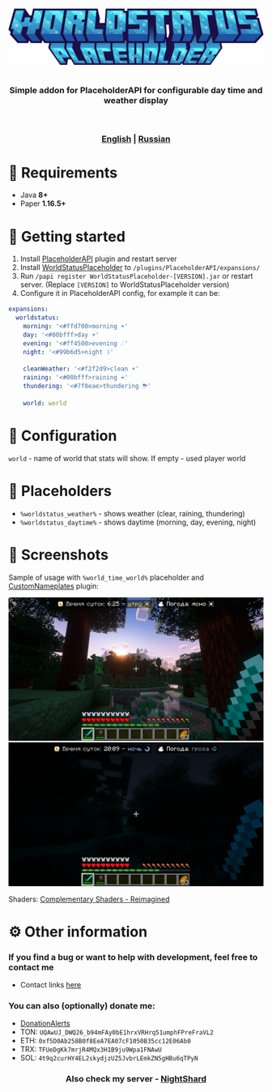 <h3 align="center">
  <img src="docs/WorldStatusPlaceholder.png" alt="WorldStatusPlaceholder">
  <br>
  <br>
  <p>Simple addon for PlaceholderAPI for configurable day time and weather display</p>
  <br>
  <br>
  <u>English</u> | <b><a href="README_RU.md">Russian</a></b>
</h3>

# 💾 Requirements

- Java **8+**
- Paper **1.16.5+**

# 🚀 Getting started

1. Install [PlaceholderAPI](https://spigotmc.org/resources/6245) plugin and restart server
2. Install [WorldStatusPlaceholder](https://github.com/MrDrag0nXYT/WorldStatusPlaceholder) to
   `/plugins/PlaceholderAPI/expansions/`
3. Run `/papi register WorldStatusPlaceholder-[VERSION].jar` or restart server.
   (Replace `[VERSION]` to WorldStatusPlaceholder version)
4. Configure it in PlaceholderAPI config, for example it can be:

```yaml
expansions:
  worldstatus:
    morning: '<#ffd700>morning ☀'
    day: '<#00bfff>day ☀'
    evening: '<#ff4500>evening ☄'
    night: '<#99b6d5>night ☽'

    cleanWeather: '<#f2f2d9>clean ☀'
    raining: '<#00bfff>raining ☔'
    thundering: '<#7f8eae>thundering ⛈'

    world: world
```

# 🔹 Configuration

`world` - name of world that stats will show. If empty - used player world

# 📌 Placeholders

- `%worldstatus_weather%` - shows weather (clear, raining, thundering)
- `%worldstatus_daytime%` - shows daytime (morning, day, evening, night)

# 📸 Screenshots

Sample of usage with `%world_time_world%` placeholder
and [CustomNameplates](https://github.com/Xiao-MoMi/Custom-Nameplates) plugin:

![Morning with clear weather](docs/Morning_Clear.png)
![Night with thunder weather](docs/Night_Thunder.png)

Shaders: [Complementary Shaders - Reimagined](https://modrinth.com/shader/complementary-reimagined)

# ⚙ Other information

### If you find a bug or want to help with development, feel free to contact me

- Contact links [here](https://drakoshaslv.ru/)

### You can also (optionally) donate me:

- [DonationAlerts](https://www.donationalerts.com/r/mrdrag0nxyt)
- TON: `UQAwUJ_DWQ26_b94mFAy0bE1hrxVRHrq51umphFPreFraVL2`
- ETH: `0xf5D0Ab258B0f8EeA7EA07cF1050B35cc12E06Ab0`
- TRX: `TFUeDgKk7mrjR4MQx3H1B9ju9Wpa1FNAwU`
- SOL: `4t9q2curHY4EL2skydjzUZ5JvbrLEmkZN5gHBu6qTPyN`

<h3 align="center">Also check my server - <a href="https://nshard.ru">NightShard</a></h3>
